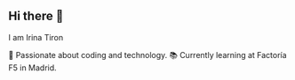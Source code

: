 ## Hi there 👋 
I am Irina Tiron

🌟 Passionate about coding and technology.
📚 Currently learning at Factoría F5 in Madrid.

